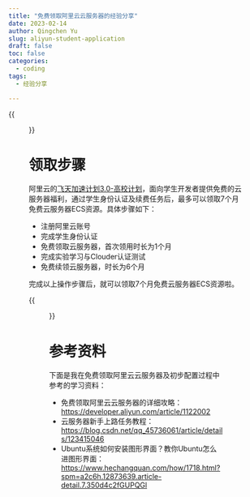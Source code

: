 ```yaml
---
title: "免费领取阿里云云服务器的经验分享"
date: 2023-02-14
author: Qingchen Yu
slug: aliyun-student-application
draft: false
toc: false
categories:
  - coding
tags:
  - 经验分享

---
```


{{<figure src="https://zhgyqc.oss-cn-hangzhou.aliyuncs.com/stu_of_aliyun_01.png" width="800">}}

# 领取步骤

阿里云的[飞天加速计划3.0-高校计划](https://developer.aliyun.com/plan/student)，面向学生开发者提供免费的云服务器福利，通过学生身份认证及续费任务后，最多可以领取7个月免费云服务器ECS资源。具体步骤如下：

- 注册阿里云账号
- 完成学生身份认证
- 免费领取云服务器，首次领用时长为1个月
- 完成实验学习与Clouder认证测试
- 免费续领云服务器，时长为6个月

完成以上操作步骤后，就可以领取7个月免费云服务器ECS资源啦。

{{<figure src="https://zhgyqc.oss-cn-hangzhou.aliyuncs.com/stu_of_aliyun _02.png" width="500">}}

# 参考资料

下面是我在免费领取阿里云云服务器及初步配置过程中参考的学习资料：

- 免费领取阿里云云服务器的详细攻略：https://developer.aliyun.com/article/1122002
- 云服务器新手上路任务教程：https://blog.csdn.net/qq_45736061/article/details/123415046
- Ubuntu系统如何安装图形界面？教你Ubuntu怎么进图形界面：https://www.hechangquan.com/how/1718.html?spm=a2c6h.12873639.article-detail.7.350d4c2fGUPQGl

